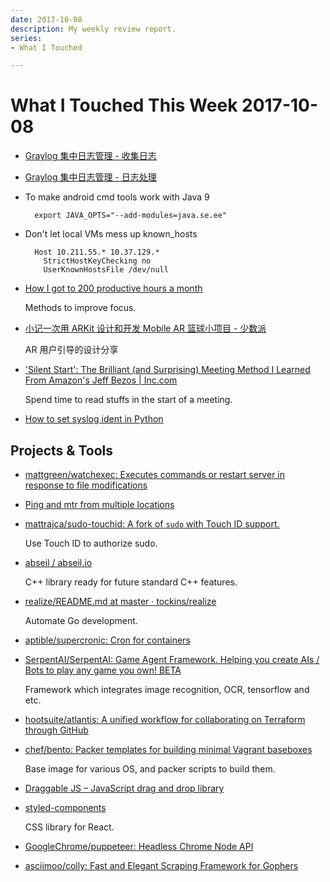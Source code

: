```yaml
---
date: 2017-10-08
description: My weekly review report.
series:
- What I Touched

---
```


# What I Touched This Week 2017-10-08


- [Graylog 集中日志管理 - 收集日志](https://blog.iany.me/zh/2017/09/centralized-logs-using-graylog-collecting/)
- [Graylog 集中日志管理 - 日志处理](https://blog.iany.me/zh/2017/10/centralized-logs-using-graylog-processing/)
- To make android cmd tools work with Java 9

        export JAVA_OPTS="--add-modules=java.se.ee"

- Don't let local VMs mess up known_hosts

        Host 10.211.55.* 10.37.129.*
          StrictHostKeyChecking no
          UserKnownHostsFile /dev/null

- [How I got to 200 productive hours a month](https://qotoqot.com/blog/improving-focus/)

    Methods to improve focus.

- [小记一次用 ARKit 设计和开发 Mobile AR 篮球小项目 - 少数派](https://sspai.com/post/41018)

    AR 用户引导的设计分享

- ['Silent Start': The Brilliant (and Surprising) Meeting Method I Learned From Amazon's Jeff Bezos | Inc.com](https://www.inc.com/justin-bariso/amazons-jeff-bezos-uses-a-brilliant-and-surprising.html)

    Spend time to read stuffs in the start of a meeting.

- [How to set syslog ident in Python](https://stackoverflow.com/a/41126591/667158)

## Projects & Tools

- [mattgreen/watchexec: Executes commands or restart server in response to file modifications](https://github.com/mattgreen/watchexec)
- [Ping and mtr from multiple locations](https://ping.pe/)
- [mattrajca/sudo-touchid: A fork of `sudo` with Touch ID support.](https://github.com/mattrajca/sudo-touchid)

    Use Touch ID to authorize sudo.

<!--more-->

- [abseil / abseil.io](https://abseil.io/)

    C++ library ready for future standard C++ features.

- [realize/README.md at master · tockins/realize](https://github.com/tockins/realize/blob/master/README.md)

    Automate Go development.

- [aptible/supercronic: Cron for containers](https://github.com/aptible/supercronic)
- [SerpentAI/SerpentAI: Game Agent Framework. Helping you create AIs / Bots to play any game you own! BETA](https://github.com/SerpentAI/SerpentAI)

    Framework which integrates image recognition, OCR, tensorflow and etc.

- [hootsuite/atlantis: A unified workflow for collaborating on Terraform through GitHub](https://github.com/hootsuite/atlantis#production-ready-deployment)

- [chef/bento: Packer templates for building minimal Vagrant baseboxes](https://github.com/chef/bento)

    Base image for various OS, and packer scripts to build them.

- [Draggable JS – JavaScript drag and drop library](https://shopify.github.io/draggable/)
- [styled-components](https://www.styled-components.com/)

    CSS library for React.

- [GoogleChrome/puppeteer: Headless Chrome Node API](https://github.com/GoogleChrome/puppeteer)
- [asciimoo/colly: Fast and Elegant Scraping Framework for Gophers](https://github.com/asciimoo/colly)

